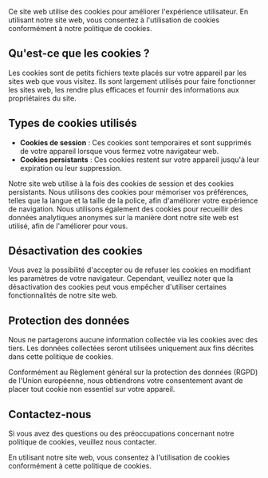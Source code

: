 Ce site web utilise des cookies pour améliorer l'expérience utilisateur.
En utilisant notre site web, vous consentez à l'utilisation de cookies conformément à notre politique de cookies.

## Qu'est-ce que les cookies ?

Les cookies sont de petits fichiers texte placés sur votre appareil par les sites web que vous visitez.
Ils sont largement utilisés pour faire fonctionner les sites web, les rendre plus efficaces et fournir des informations aux propriétaires du site.

## Types de cookies utilisés

- __Cookies de session__ : Ces cookies sont temporaires et sont supprimés de votre appareil lorsque vous fermez votre navigateur web.
- __Cookies persistants__ : Ces cookies restent sur votre appareil jusqu'à leur expiration ou leur suppression.

Notre site web utilise à la fois des cookies de session et des cookies persistants.
Nous utilisons des cookies pour mémoriser vos préférences, telles que la langue et la taille de la police, afin d'améliorer votre expérience de navigation.
Nous utilisons également des cookies pour recueillir des données analytiques anonymes sur la manière dont notre site web est utilisé, afin de l'améliorer pour vous.

## Désactivation des cookies

Vous avez la possibilité d'accepter ou de refuser les cookies en modifiant les paramètres de votre navigateur.
Cependant, veuillez noter que la désactivation des cookies peut vous empêcher d'utiliser certaines fonctionnalités de notre site web.

## Protection des données

Nous ne partagerons aucune information collectée via les cookies avec des tiers.
Les données collectées seront utilisées uniquement aux fins décrites dans cette politique de cookies.

Conformément au Règlement général sur la protection des données (RGPD) de l'Union européenne, nous obtiendrons votre consentement avant de placer tout cookie non essentiel sur votre appareil.

## Contactez-nous

Si vous avez des questions ou des préoccupations concernant notre politique de cookies, veuillez nous contacter.

En utilisant notre site web, vous consentez à l'utilisation de cookies conformément à cette politique de cookies.
